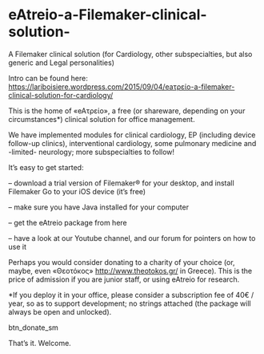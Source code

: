 # eAtreio-a-Filemaker-clinical-solution-
A Filemaker clinical solution (for Cardiology, other subspecialties, but also generic and Legal personalities)


Intro can be found here:
https://lariboisiere.wordpress.com/2015/09/04/eaτρείο-a-filemaker-clinical-solution-for-cardiology/




This is the home of «eAτρείο», a free (or shareware, depending on your circumstances*) clinical solution for office management.

We have implemented modules for clinical cardiology, EP (including device follow-up clinics), interventional cardiology, some pulmonary medicine and -limited- neurology; more subspecialties to follow!

It’s easy to get started:

– download a trial version of Filemaker® for your desktop, and install Filemaker Go to your iOS device (it’s free)

– make sure you have Java installed for your computer

– get the eAtreio package from here

– have a look at our Youtube channel, and our forum for pointers on how to use it

Perhaps you would consider donating to a charity of your choice (or, maybe, even «Θεοτόκος» http://www.theotokos.gr/ in Greece). This is the price of admission if you are junior staff, or using eAtreio for research.

*If you deploy it in your office, please consider a subscription fee of 40€ / year, so as to support development; no strings attached (the package will always be open and unlocked).

btn_donate_sm

That’s it. Welcome.
